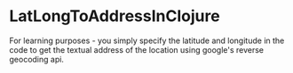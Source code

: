 # LatLongToAddressInClojure
For learning purposes - you simply specify the latitude and longitude in the code 
to get the textual address of the location using google's reverse geocoding api.


